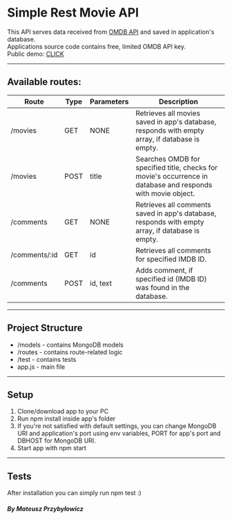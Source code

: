 # Simple Rest Movie API

This API serves data received from [OMDB API](http://www.omdbapi.com/) and saved in application's database.   
Applications source code contains free, limited OMDB API key.   
Public demo: [CLICK](https://simple-rest-movie-api.herokuapp.com/)

------

## Available routes:

| Route         | Type | Parameters | Description                                                  |
| ------------- | ---- | ---------- | ------------------------------------------------------------ |
| /movies       | GET  | NONE       | Retrieves all movies saved in app's database, responds with empty array, if database is empty. |
| /movies       | POST | title      | Searches OMDB for specified title, checks for movie's occurrence in database and responds with movie object. |
| /comments     | GET  | NONE       | Retrieves all comments saved in app's database, responds with empty array, if database is empty. |
| /comments/:id | GET  | id         | Retrieves all comments for specified IMDB ID.                |
| /comments     | POST | id, text   | Adds comment, if specified id (IMDB ID) was found in the database. |

------

## Project Structure

- /models - contains MongoDB models
- /routes - contains route-related logic
- /test - contains tests
- app.js - main file

------

## Setup

1. Clone/download app to your PC
2. Run npm install inside app's folder
3. If you're not satisfied with default settings, you can change MongoDB URI and application's port using env variables, PORT for app's port and DBHOST for MongoDB URI.
4. Start app with npm start

------

## Tests

After installation you can simply run npm test :)

##### By Mateusz Przybyłowicz 

